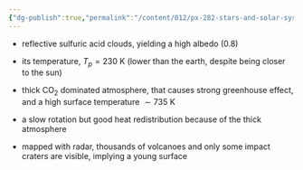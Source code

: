 ```yaml
---
{"dg-publish":true,"permalink":"/content/012/px-282-stars-and-solar-system/term-2-solar-system/j-terrestrial-planets/px-282-j2-venus/","noteIcon":"1","created":"2025-01-24T16:41:46.991+00:00","updated":"2025-01-24T16:47:53.574+00:00"}
---
```


- reflective sulfuric acid clouds, yielding a high albedo $(0.8)$
- its temperature, $T_{p} = 230$ K (lower than the earth, despite being closer to the sun)

- thick CO$_2$ dominated atmosphere, that causes strong greenhouse effect, and a high surface temperature $\sim 735$ K

- a slow rotation but good heat redistribution because of the thick atmosphere

- mapped with radar, thousands of volcanoes and only some impact craters are visible, implying a young surface
